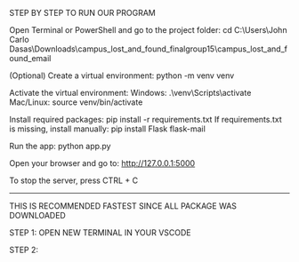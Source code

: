 STEP BY STEP TO RUN OUR PROGRAM

Open Terminal or PowerShell and go to the project folder:
cd C:\Users\John Carlo Dasas\Downloads\campus_lost_and_found_finalgroup15\campus_lost_and_found_email

(Optional) Create a virtual environment:
python -m venv venv

Activate the virtual environment:
Windows: .\venv\Scripts\activate
Mac/Linux: source venv/bin/activate

Install required packages:
pip install -r requirements.txt
If requirements.txt is missing, install manually: pip install Flask flask-mail

Run the app:
python app.py

Open your browser and go to:
http://127.0.0.1:5000

To stop the server, press CTRL + C

---------------------------------------------------------------------------------------------
THIS IS RECOMMENDED FASTEST SINCE ALL PACKAGE WAS DOWNLOADED

STEP 1: OPEN NEW TERMINAL IN YOUR VSCODE

STEP 2:  
